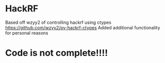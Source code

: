# HackRF

Based off wzyy2 of controlling hackrf using ctypes https://github.com/wzyy2/py-hackrf-ctypes
Added additional functionality for personal reasons

# Code is not complete!!!!
